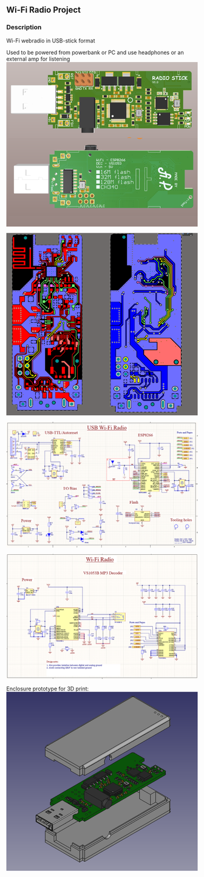 ## Wi-Fi Radio Project
### Description
Wi-Fi webradio in USB-stick format

Used to be powered from powerbank or PC and use headphones or an external amp for listening 
![](/board.png)

![](/pcb.png)

![](/sch1.png)

![](/sch2.png)

Enclosure prototype for 3D print:
![](/enclosure.png)
